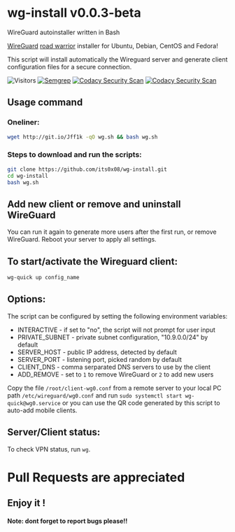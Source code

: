 # wg-install v0.0.3-beta
WireGuard autoinstaller written in Bash

[WireGuard](https://www.wireguard.com) [road warrior](http://en.wikipedia.org/wiki/Road_warrior_%28computing%29) installer for Ubuntu, Debian, CentOS and Fedora!

This script will install automatically the Wireguard server and generate client configuration files for a secure connection.

![Visitors](https://api.visitorbadge.io/api/visitors?path=https%3A%2F%2Fgithub.com%2Fits0x08%2Fwg-install&countColor=%232ccce4&style=flat-square)
[![Semgrep](https://github.com/its0x08/wg-install/actions/workflows/semgrep.yml/badge.svg)](https://github.com/its0x08/wg-install/actions/workflows/semgrep.yml)
[![Codacy Security Scan](https://github.com/its0x08/wg-install/actions/workflows/codacy.yml/badge.svg?branch=master)](https://github.com/its0x08/wg-install/actions/workflows/codacy.yml)
[![Codacy Security Scan](https://github.com/its0x08/wg-install/actions/workflows/codacy.yml/badge.svg)](https://github.com/its0x08/wg-install/actions/workflows/codacy.yml)


## Usage command

### Oneliner:
```bash
wget http://git.io/Jff1k -qO wg.sh && bash wg.sh
```

### Steps to download and run the scripts:
```bash
git clone https://github.com/its0x08/wg-install.git
cd wg-install
bash wg.sh
```

## Add new client or remove and uninstall WireGuard
You can run it again to generate more users after the first run, or remove WireGuard. Reboot your server to apply all settings.

## To start/activate the Wireguard client:
```bash
wg-quick up config_name
```

## Options:

The script can be configured by setting the following environment variables:

* INTERACTIVE - if set to "no", the script will not prompt for user input
* PRIVATE_SUBNET - private subnet configuration, "10.9.0.0/24" by default
* SERVER_HOST - public IP address, detected by default
* SERVER_PORT - listening port, picked random by default
* CLIENT_DNS - comma serparated DNS servers to use by the client
* ADD_REMOVE - set to `1` to remove WireGuard or `2` to add new users


Copy the file `/root/client-wg0.conf` from a remote server to your local PC
path `/etc/wireguard/wg0.conf` and run `sudo systemctl start wg-quick@wg0.service` or
you can use the QR code generated by this script to auto-add mobile clients.

## Server/Client status:
To check VPN status, run `wg`.

# Pull Requests are appreciated

## Enjoy it !

#### Note: dont forget to report bugs please!!
